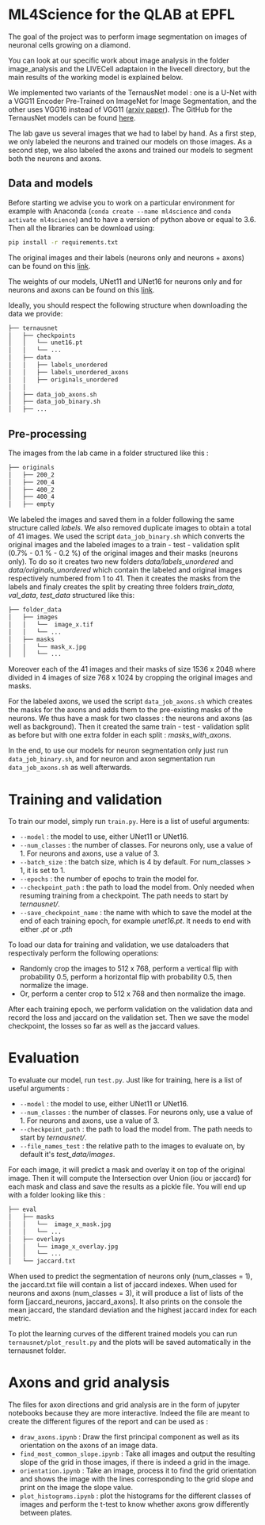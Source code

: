 # ML4Science for the QLAB at EPFL

The goal of the project was to perform image segmentation on images of neuronal cells growing on a diamond.

You can look at our specific work about image analysis in the folder image_analysis and the LIVECell adaptaion in the livecell directory, but the main results of the working model is explained below. 

We implemented two variants of the TernausNet model : one is a U-Net with a VGG11 Encoder Pre-Trained on ImageNet for Image Segmentation, and the other uses VGG16 instead of VGG11 ([arxiv paper](https://arxiv.org/abs/1801.05746)).
The GitHub for the TernausNet models can be found [here](https://github.com/ternaus/TernausNet).

The lab gave us several images that we had to label by hand. As a first step, we only labeled the neurons and trained our models on those images. As a second step, we also labeled the axons and trained our models to segment both the neurons and axons.

## Data and models

Before starting we advise you to work on a particular environment for example with Anaconda (`conda create --name ml4science` and `conda activate ml4science`) and to have a version of python above or equal to 3.6. Then all the libraries can be download using: 
```bash
pip install -r requirements.txt
```

The original images and their labels (neurons only and neurons + axons) can be found on this [link](https://drive.google.com/drive/folders/1p-e7g9fbw503xHYjhWuaKCHBirZWyk7E?usp=sharing).

The weights of our models, UNet11 and UNet16 for neurons only and for neurons and axons can be found on this [link](https://drive.google.com/drive/folders/1DofS65A4cjx3uWAY7AP0IBJkSSqHukA8?usp=sharing).

Ideally, you should respect the following structure when downloading the data we provide:

```bash
├── ternausnet
│   ├── checkpoints
│   │   └── unet16.pt
│   │   └── ...
│   ├── data
│   │   ├── labels_unordered
│   │   ├── labels_unordered_axons
│   │   ├── originals_unordered
│   │
│   ├── data_job_axons.sh
│   ├── data_job_binary.sh
│   ├── ...
```

## Pre-processing

The images from the lab came in a folder structured like this : 

```bash
├── originals
│   ├── 200_2
│   ├── 200_4
│   ├── 400_2
│   ├── 400_4
│   ├── empty
```

We labeled the images and saved them in a folder following the same structure called *labels*. We also removed duplicate images to obtain a total of 41 images.
We used the script `data_job_binary.sh` which converts the original images and the labeled images to a train - test - validation split (0.7% - 0.1 % - 0.2 %) of the original images and their masks (neurons only).
To do so it creates two new folders *data/labels_unordered* and *data/originals_unordered* which contain the labeled and original images respectively numbered from 1 to 41. Then it creates the masks from the labels and finaly creates the split by creating three folders *train_data*, *val_data*, *test_data* structured like this:

```bash
├── folder_data
│   ├── images
│   │   └──  image_x.tif
│   │   └── ...    
│   ├── masks
│   │   └── mask_x.jpg
│   │   └── ...
```

Moreover each of the 41 images and their masks of size 1536 x 2048 where divided in 4 images of size 768 x 1024 by cropping the original images and masks.

For the labeled axons, we used the script `data_job_axons.sh` which creates the masks for the axons and adds them to the pre-existing masks of the neurons. We thus have a mask for two classes : the neurons and axons (as well as background). Then it created the same train - test - validation split as before but with one extra folder in each split : *masks_with_axons*.

In the end, to use our models for neuron segmentation only just run `data_job_binary.sh`, and for neuron and axon segmentation run `data_job_axons.sh` as well afterwards.

# Training and validation

To train our model, simply run `train.py`. Here is a list of useful arguments:

- `--model` : the model to use, either UNet11 or UNet16.
- `--num_classes` : the number of classes. For neurons only, use a value of 1. For neurons and axons, use a value of 3.
- `--batch_size` : the batch size, which is 4 by default. For num_classes > 1, it is set to 1.
- `--epochs` : the number of epochs to train the model for.
- `--checkpoint_path` : the path to load the model from. Only needed when resuming training from a checkpoint. The path needs to start by *ternausnet/*.
- `--save_checkpoint_name` : the name with which to save the model at the end of each training epoch, for example *unet16.pt*. It needs to end with either *.pt* or *.pth*


To load our data for training and validation, we use dataloaders that respectivaly perform the following operations:
- Randomly crop the images to 512 x 768, perform a vertical flip with probability 0.5, perform a horizontal flip with probability 0.5, then normalize the image.
- Or, perform a center crop to 512 x 768 and then normalize the image.

After each training epoch, we perform validation on the validation data and record the loss and jaccard on the validation set. Then we save the model checkpoint, the losses so far as well as the jaccard values.

# Evaluation

To evaluate our model, run `test.py`. Just like for training, here is a list of useful arguments :

- `--model` : the model to use, either UNet11 or UNet16.
- `--num_classes` : the number of classes. For neurons only, use a value of 1. For neurons and axons, use a value of 3.
- `--checkpoint_path` : the path to load the model from. The path needs to start by *ternausnet/*.
- `--file_names_test` : the relative path to the images to evaluate on, by default it's *test_data/images*.

For each image, it will predict a mask and overlay it on top of the original image. Then it will compute the Intersection over Union (iou or jaccard) for each mask and class and save the results as a pickle file. You will end up with a folder looking like this :

```bash
├── eval
│   ├── masks
│   │   └──  image_x_mask.jpg
│   │   └── ...    
│   ├── overlays
│   │   └── image_x_overlay.jpg
│   │   └── ...
│   └── jaccard.txt
```

When used to predict the segmentation of neurons only (num_classes = 1), the jaccard.txt file will contain a list of jaccard indexes. When used for neurons and axons (num_classes = 3), it will produce a list of lists of the form \[jaccard_neurons, jaccard_axons\]. It also prints on the console the mean jaccard, the standard deviation and the highest jaccard index for each metric.

To plot the learning curves of the different trained models you can run `ternausnet/plot_result.py` and the plots will be saved automatically in the ternausnet folder. 

# Axons and grid analysis

The files for axon directions and grid analysis are in the form of jupyter notebooks because they are more interactive. Indeed the file are meant to create the different figures of the report and can be used as : 
- `draw_axons.ipynb` : Draw the first principal component as well as its orientation on the axons of an image data.
- `find_most_common_slope.ipynb` : Take all images and output the resulting slope of the grid in those images, if there is indeed a grid in the image.
- `orientation.ipynb` : Take an image, process it to find the grid orientation and shows the image with the lines corresponding to the grid slope and print on the image the slope value.
- `plot_histograms.ipynb` : plot the histograms for the different classes of images and perform the t-test to know whether axons grow differently between plates.
